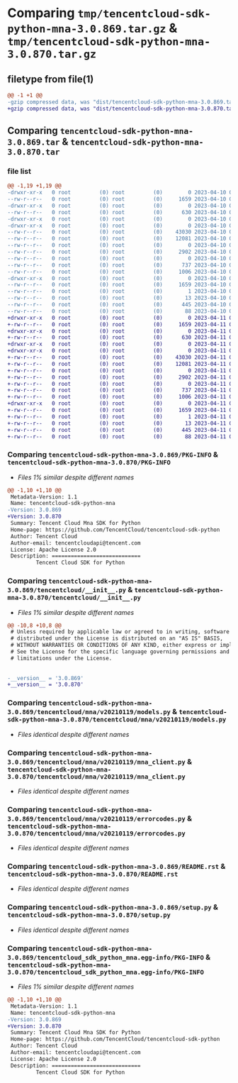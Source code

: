 # Comparing `tmp/tencentcloud-sdk-python-mna-3.0.869.tar.gz` & `tmp/tencentcloud-sdk-python-mna-3.0.870.tar.gz`

## filetype from file(1)

```diff
@@ -1 +1 @@
-gzip compressed data, was "dist/tencentcloud-sdk-python-mna-3.0.869.tar", last modified: Mon Apr 10 03:09:34 2023, max compression
+gzip compressed data, was "dist/tencentcloud-sdk-python-mna-3.0.870.tar", last modified: Tue Apr 11 03:43:04 2023, max compression
```

## Comparing `tencentcloud-sdk-python-mna-3.0.869.tar` & `tencentcloud-sdk-python-mna-3.0.870.tar`

### file list

```diff
@@ -1,19 +1,19 @@
-drwxr-xr-x   0 root         (0) root         (0)        0 2023-04-10 03:09:34.000000 tencentcloud-sdk-python-mna-3.0.869/
--rw-r--r--   0 root         (0) root         (0)     1659 2023-04-10 03:09:34.000000 tencentcloud-sdk-python-mna-3.0.869/PKG-INFO
-drwxr-xr-x   0 root         (0) root         (0)        0 2023-04-10 03:09:34.000000 tencentcloud-sdk-python-mna-3.0.869/tencentcloud/
--rw-r--r--   0 root         (0) root         (0)      630 2023-04-10 03:09:34.000000 tencentcloud-sdk-python-mna-3.0.869/tencentcloud/__init__.py
-drwxr-xr-x   0 root         (0) root         (0)        0 2023-04-10 03:09:34.000000 tencentcloud-sdk-python-mna-3.0.869/tencentcloud/mna/
-drwxr-xr-x   0 root         (0) root         (0)        0 2023-04-10 03:09:34.000000 tencentcloud-sdk-python-mna-3.0.869/tencentcloud/mna/v20210119/
--rw-r--r--   0 root         (0) root         (0)    43030 2023-04-10 03:09:34.000000 tencentcloud-sdk-python-mna-3.0.869/tencentcloud/mna/v20210119/models.py
--rw-r--r--   0 root         (0) root         (0)    12081 2023-04-10 03:09:34.000000 tencentcloud-sdk-python-mna-3.0.869/tencentcloud/mna/v20210119/mna_client.py
--rw-r--r--   0 root         (0) root         (0)        0 2023-04-10 03:09:34.000000 tencentcloud-sdk-python-mna-3.0.869/tencentcloud/mna/v20210119/__init__.py
--rw-r--r--   0 root         (0) root         (0)     2902 2023-04-10 03:09:34.000000 tencentcloud-sdk-python-mna-3.0.869/tencentcloud/mna/v20210119/errorcodes.py
--rw-r--r--   0 root         (0) root         (0)        0 2023-04-10 03:09:34.000000 tencentcloud-sdk-python-mna-3.0.869/tencentcloud/mna/__init__.py
--rw-r--r--   0 root         (0) root         (0)      737 2023-04-10 03:09:34.000000 tencentcloud-sdk-python-mna-3.0.869/README.rst
--rw-r--r--   0 root         (0) root         (0)     1006 2023-04-10 03:09:34.000000 tencentcloud-sdk-python-mna-3.0.869/setup.py
-drwxr-xr-x   0 root         (0) root         (0)        0 2023-04-10 03:09:34.000000 tencentcloud-sdk-python-mna-3.0.869/tencentcloud_sdk_python_mna.egg-info/
--rw-r--r--   0 root         (0) root         (0)     1659 2023-04-10 03:09:34.000000 tencentcloud-sdk-python-mna-3.0.869/tencentcloud_sdk_python_mna.egg-info/PKG-INFO
--rw-r--r--   0 root         (0) root         (0)        1 2023-04-10 03:09:34.000000 tencentcloud-sdk-python-mna-3.0.869/tencentcloud_sdk_python_mna.egg-info/dependency_links.txt
--rw-r--r--   0 root         (0) root         (0)       13 2023-04-10 03:09:34.000000 tencentcloud-sdk-python-mna-3.0.869/tencentcloud_sdk_python_mna.egg-info/top_level.txt
--rw-r--r--   0 root         (0) root         (0)      445 2023-04-10 03:09:34.000000 tencentcloud-sdk-python-mna-3.0.869/tencentcloud_sdk_python_mna.egg-info/SOURCES.txt
--rw-r--r--   0 root         (0) root         (0)       88 2023-04-10 03:09:34.000000 tencentcloud-sdk-python-mna-3.0.869/setup.cfg
+drwxr-xr-x   0 root         (0) root         (0)        0 2023-04-11 03:43:04.000000 tencentcloud-sdk-python-mna-3.0.870/
+-rw-r--r--   0 root         (0) root         (0)     1659 2023-04-11 03:43:04.000000 tencentcloud-sdk-python-mna-3.0.870/PKG-INFO
+drwxr-xr-x   0 root         (0) root         (0)        0 2023-04-11 03:43:04.000000 tencentcloud-sdk-python-mna-3.0.870/tencentcloud/
+-rw-r--r--   0 root         (0) root         (0)      630 2023-04-11 03:43:04.000000 tencentcloud-sdk-python-mna-3.0.870/tencentcloud/__init__.py
+drwxr-xr-x   0 root         (0) root         (0)        0 2023-04-11 03:43:04.000000 tencentcloud-sdk-python-mna-3.0.870/tencentcloud/mna/
+drwxr-xr-x   0 root         (0) root         (0)        0 2023-04-11 03:43:04.000000 tencentcloud-sdk-python-mna-3.0.870/tencentcloud/mna/v20210119/
+-rw-r--r--   0 root         (0) root         (0)    43030 2023-04-11 03:43:04.000000 tencentcloud-sdk-python-mna-3.0.870/tencentcloud/mna/v20210119/models.py
+-rw-r--r--   0 root         (0) root         (0)    12081 2023-04-11 03:43:04.000000 tencentcloud-sdk-python-mna-3.0.870/tencentcloud/mna/v20210119/mna_client.py
+-rw-r--r--   0 root         (0) root         (0)        0 2023-04-11 03:43:04.000000 tencentcloud-sdk-python-mna-3.0.870/tencentcloud/mna/v20210119/__init__.py
+-rw-r--r--   0 root         (0) root         (0)     2902 2023-04-11 03:43:04.000000 tencentcloud-sdk-python-mna-3.0.870/tencentcloud/mna/v20210119/errorcodes.py
+-rw-r--r--   0 root         (0) root         (0)        0 2023-04-11 03:43:04.000000 tencentcloud-sdk-python-mna-3.0.870/tencentcloud/mna/__init__.py
+-rw-r--r--   0 root         (0) root         (0)      737 2023-04-11 03:43:04.000000 tencentcloud-sdk-python-mna-3.0.870/README.rst
+-rw-r--r--   0 root         (0) root         (0)     1006 2023-04-11 03:43:04.000000 tencentcloud-sdk-python-mna-3.0.870/setup.py
+drwxr-xr-x   0 root         (0) root         (0)        0 2023-04-11 03:43:04.000000 tencentcloud-sdk-python-mna-3.0.870/tencentcloud_sdk_python_mna.egg-info/
+-rw-r--r--   0 root         (0) root         (0)     1659 2023-04-11 03:43:04.000000 tencentcloud-sdk-python-mna-3.0.870/tencentcloud_sdk_python_mna.egg-info/PKG-INFO
+-rw-r--r--   0 root         (0) root         (0)        1 2023-04-11 03:43:04.000000 tencentcloud-sdk-python-mna-3.0.870/tencentcloud_sdk_python_mna.egg-info/dependency_links.txt
+-rw-r--r--   0 root         (0) root         (0)       13 2023-04-11 03:43:04.000000 tencentcloud-sdk-python-mna-3.0.870/tencentcloud_sdk_python_mna.egg-info/top_level.txt
+-rw-r--r--   0 root         (0) root         (0)      445 2023-04-11 03:43:04.000000 tencentcloud-sdk-python-mna-3.0.870/tencentcloud_sdk_python_mna.egg-info/SOURCES.txt
+-rw-r--r--   0 root         (0) root         (0)       88 2023-04-11 03:43:04.000000 tencentcloud-sdk-python-mna-3.0.870/setup.cfg
```

### Comparing `tencentcloud-sdk-python-mna-3.0.869/PKG-INFO` & `tencentcloud-sdk-python-mna-3.0.870/PKG-INFO`

 * *Files 1% similar despite different names*

```diff
@@ -1,10 +1,10 @@
 Metadata-Version: 1.1
 Name: tencentcloud-sdk-python-mna
-Version: 3.0.869
+Version: 3.0.870
 Summary: Tencent Cloud Mna SDK for Python
 Home-page: https://github.com/TencentCloud/tencentcloud-sdk-python
 Author: Tencent Cloud
 Author-email: tencentcloudapi@tencent.com
 License: Apache License 2.0
 Description: ============================
         Tencent Cloud SDK for Python
```

### Comparing `tencentcloud-sdk-python-mna-3.0.869/tencentcloud/__init__.py` & `tencentcloud-sdk-python-mna-3.0.870/tencentcloud/__init__.py`

 * *Files 1% similar despite different names*

```diff
@@ -10,8 +10,8 @@
 # Unless required by applicable law or agreed to in writing, software
 # distributed under the License is distributed on an "AS IS" BASIS,
 # WITHOUT WARRANTIES OR CONDITIONS OF ANY KIND, either express or implied.
 # See the License for the specific language governing permissions and
 # limitations under the License.
 
 
-__version__ = '3.0.869'
+__version__ = '3.0.870'
```

### Comparing `tencentcloud-sdk-python-mna-3.0.869/tencentcloud/mna/v20210119/models.py` & `tencentcloud-sdk-python-mna-3.0.870/tencentcloud/mna/v20210119/models.py`

 * *Files identical despite different names*

### Comparing `tencentcloud-sdk-python-mna-3.0.869/tencentcloud/mna/v20210119/mna_client.py` & `tencentcloud-sdk-python-mna-3.0.870/tencentcloud/mna/v20210119/mna_client.py`

 * *Files identical despite different names*

### Comparing `tencentcloud-sdk-python-mna-3.0.869/tencentcloud/mna/v20210119/errorcodes.py` & `tencentcloud-sdk-python-mna-3.0.870/tencentcloud/mna/v20210119/errorcodes.py`

 * *Files identical despite different names*

### Comparing `tencentcloud-sdk-python-mna-3.0.869/README.rst` & `tencentcloud-sdk-python-mna-3.0.870/README.rst`

 * *Files identical despite different names*

### Comparing `tencentcloud-sdk-python-mna-3.0.869/setup.py` & `tencentcloud-sdk-python-mna-3.0.870/setup.py`

 * *Files identical despite different names*

### Comparing `tencentcloud-sdk-python-mna-3.0.869/tencentcloud_sdk_python_mna.egg-info/PKG-INFO` & `tencentcloud-sdk-python-mna-3.0.870/tencentcloud_sdk_python_mna.egg-info/PKG-INFO`

 * *Files 1% similar despite different names*

```diff
@@ -1,10 +1,10 @@
 Metadata-Version: 1.1
 Name: tencentcloud-sdk-python-mna
-Version: 3.0.869
+Version: 3.0.870
 Summary: Tencent Cloud Mna SDK for Python
 Home-page: https://github.com/TencentCloud/tencentcloud-sdk-python
 Author: Tencent Cloud
 Author-email: tencentcloudapi@tencent.com
 License: Apache License 2.0
 Description: ============================
         Tencent Cloud SDK for Python
```


